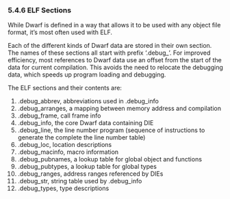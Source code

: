 ### 5.4.6 ELF Sections

While Dwarf is defined in a way that allows it to be used with any object file format, it’s most often used with ELF.  

Each of the different kinds of Dwarf data are stored in their own section. The names of these sections all start with prefix ‘.debug_’. For improved efficiency, most references to Dwarf data use an offset from the start of the data for current compilation. This avoids the need to relocate the debugging data, which speeds up program loading and debugging. 

The ELF sections and their contents are:

1. .debug_abbrev, abbreviations used in .debug_info
2. .debug_arranges, a mapping between memory address and compilation
3. .debug_frame, call frame info
4. .debug_info, the core Dwarf data containing DIE
5. .debug_line, the line number program (sequence of instructions to generate the complete the line number table)
6. .debug_loc, location descriptions
7. .debug_macinfo, macro information
8. .debug_pubnames, a lookup table for global object and functions
9. .debug_pubtypes, a lookup table for global types
10. .debug_ranges, address ranges referenced by DIEs
11. .debug_str, string table used by .debug_info
12. .debug_types, type descriptions

